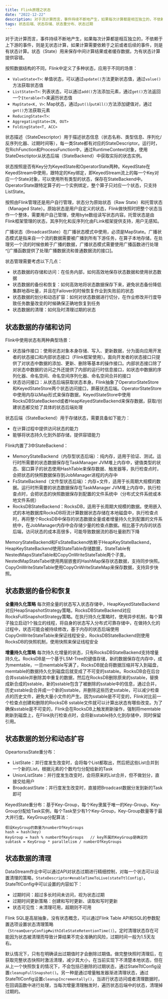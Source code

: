 ```yaml
---
title: Flink原理之状态
date: "2022-12-22"
description: 对于流计算而言，事件持续不断地产生，如果每次计算都是相互独立的，不依赖于上下游的事件，则是无状态计算，如果计算需要依赖于之前或者后续的事件，则是有状态计算。状态（State）用来保存中间计算结果或者缓存数据，为有状态计算提供容错
tags: 状态后端、状态存储、状态重分布、状态过期
---
```


对于流计算而言，事件持续不断地产生，如果每次计算都是相互独立的，不依赖于上下游的事件，则是无状态计算，如果计算需要依赖于之前或者后续的事件，则是有状态计算。状态（State）用来保存中间计算结果或者缓存数据，为有状态计算提供容错。

按照数据结构的不同，Flink中定义了多种状态，应用于不同的场景：
+ `ValueState<T>`: 单值状态，可以通过`update()`方法更新状态值，通过`value()`方法获取状态值
+ `ListState<T>`: 列表状态，可以通过`add()`方法添加元素，通过`get()`方法返回一个`Iterable<T>`来遍历状态值
+ `MapState<K, V>`: Map状态，通过`put()`/`putAll()`方法添加键值对，通过`get()`方法获取元素
+ `ReducingState<T>`:
+ `AggregatingState<IN, OUT>`
+ `FoldingState<T, ACC>`

状态描述（StateDescriptor）用于描述状态信息（状态名称、类型信息、序列化/反序列化器、过期时间等），每一类State都有对应的StateDescriptor。运行时，在RichFunction和ProcessFunction中，通过RuntimeContext对象，使用StateDesctiptor从状态后端（StateBackend）中获取实际的状态实例。

状态按照是否有Key分为KeyedState和OperatorState两种。KeyedState在KeyedStream中使用，跟特定的Key绑定，即KeyedStream流上的每一个Key对应一个State对象，可以使用所有类型的状态，保存在StateBackend中。OperatorState跟特定算子的一个实例绑定，整个算子只对应一个状态，只支持ListState。

按照由Flink管理还是用户自行管理，状态分为原始状态（Raw State）和托管状态（Managed State）。原始状态是用户自定义的状态，Flink做快照时把整个状态当作一个整体，需要用户自己管理，使用byte数组读写状态内容。托管状态是由Flink框架管理的状态，其序列化和反序列化由FLink框架提供支持，用户无感知。

广播状态（BroadcastState）在广播状态模式中使用，必须是MapState。广播状态模式是指来自一个流的数据需要被广播到所有下游任务，在算子本地存储，在处理另一个流的时候依赖于广播的数据，广播状态模式需要使用广播函数进行处理^[广播函数提供了处理广播数据流和普通数据流的接口]。

状态管理需要考虑以下几点：
+ 状态数据的存储和访问：在任务内部，如何高效地保存状态数据和使用状态数据
+ 状态数据的备份和恢复：如何高效地将状态数据保存下来，避免状态备份降低集群地吞吐量，并且在Failover的时候恢复作业到失败前的状态
+ 状态数据的划分和动态扩容：如何对状态数据进行切分，在作业修改并行度导致任务数量改变的时候确保正确地恢复到任务
+ 状态数据的清理：如何及时清理过期的状态

## 状态数据的存储和访问

Flink中使用状态有两种典型场景：
+ 状态操作接口：使用状态对象本身存储、写入、更新数据，分为面向应用开发者的状态接口和内部状态接口（Flink框架使用）。面向开发者的状态接口只提供了对状态中数据的添加、更新、删除等基本的操作接口。内部状态接口除了对状态中数据的访问之外还提供了内部的运行时信息接口，如状态中数据的序列化器、命名空间、命名空间序列化器、命名空间合并的接口
+ 状态访问接口：从状态后端获取状态本身。Flink抽象了OperatorStateStore和KeyedStateStore两个状态访问接口，屏蔽状态后端。OperatorStateStore中使用内存以Map形式来保存数据，KeyedStateStore中使用RocksDBStateBackend或者HeapKeyedStateBackend来保存数据，获取/创建状态都交给了具体的状态后端处理

状态后端（StateBackend）用于存储状态，需要具备如下能力：
+ 在计算过程中提供访问状态的能力
+ 能够将状态持久化到外部存储，提供容错能力

Flink内置了3中StateBackend：
+ MemoryStateBackend（内存型状态后端）：纯内存，适用于验证、测试。运行时所需要的状态数据保存在TaskManager JVM堆上内存中，键值类型的状态、窗口算子的状态使用HashTable来保存数据、触发器等，执行检查点时，会把状态的快照数据保存到JobManager进程的内存中
+ FsStateBackend（文件型状态后端）：内存+文件，适用于长周期大规模的数据。运行时所需要的状态数据保存在TaskManager JVM堆上内存中，执行检查点时，会把状态的快照数据保存到配置的文件系统中（分布式文件系统或本地文件系统）
+ RocksDBStateBackend：RocksDB，适用于长周期大规模的数据。使用嵌入式的本地数据库RocksDB将流计算数据状态存储在本地磁盘中，执行检查点时，再将整个RocksDB中保存的状态数据全量或者增量持久化到配置的文件系统中，在JobManager内存中会存储少量的检查点数据。相比基于内存的状态后端，访问状态的成本高很多，可能导致数据流的吞吐量剧烈下降

MemoryStateBackend和FsStateBackend依赖于HeapKeyStateBackend，HeapKeyStateBackend使用StateTable存储数据，StateTable有NestedMapsStateTable和CopyOnWriteStateTable两个子类，NestedMapStateTabel使用两层嵌套的HashMap保存状态数据，支持同步快照。CopyOnWriteStateTable使用CopyOnWriteStateMap来保存数据，支持异步快照。

## 状态数据的备份和恢复

**全量持久化策略** 每次把全量的状态写入状态存储中，HeapKeyedStateBackend对应HeapSnapshotStrategy策略，RocksDBStateBackend对应RocksFullSnapshotStrategy策略。在执行持久化策略时，使用异步机制，每个算子独立启动1个独立的线程，将自身的状态写入分布式可靠存储中，在做持久化的过程中，状态可能会被持续修改，基于内存的状态后端使用CopyOnWriteStateTable来保证线程安全，RocksDBStateBackend则使用RocksDB的快照机制，使用快照来保证线程安全

**增量持久化策略** 每次持久化增量的状态，只有RocksDBStateBackend支持增量持久化。RocksDB是一个基于LSM-Tree的键值存储，新的数据保存在内存中，成为memtable，一旦memtable写满了，RocksDB就会将数据压缩并写入到磁盘，memtable的数据持久化到磁盘后就变成了不可变的sstable。RocksDB会在后台合并sstable并删除其中重复的数据，然后在RocksDB删除原来的sstable，替换成新合成的sstable，新的sstable包含了被删除的sstable中的信息，通过合并，历史sstable会合并成一个新的sstable，并删除这些历史sstable，可以减少检查点的历史文件，避免大量小文件的产生。因为sstable是不可变的，Flink对比前一个检查点创建和删除的RocksDB sstable文件就可以计算出状态有哪些改变。为了确保sstable是不可变的，Flink会在RocksDB上触发刷新操作，强制将memtable刷新到磁盘上，在Flink执行检查点时，会将新sstable持久化到存储中，同时保留引用。

## 状态数据的划分和动态扩容

OpeartorssState重分布：
+ ListState：并行度发生改变时，会将每个List都取出，然后把这些List合并到一个新的List，根据元素的个数均匀分配给新的Task
+ UnionListState：并行度发生改变时，会将原来的List合并，但不做划分，直接交给用户
+ BroadcastState：并行度发生改变时，直接把Broadcast数据分发到新的Task即可

KeyedState重分布：基于Key-Group，每个Key隶属于唯一的Key-Group，Key-Group分配给Task实例，每个Task至少有1个Key-Group，Key-Group数量等于最大并行度。KeyGroup分配算法：
```
假设KeyGroup的数量为numberOfKeyGroups
hash = hash(key)
KeyGroup = hash % numberOfKeyGroups   // key所属的KeyGroup是确定的
subtask = KeyGroup * parallelism / numberOfKeyGroups
```

## 状态数据的清理

DataStream作业中可以通过API对状态过期进行精细控制，对每一个状态可以设置清理的策略，`StateDescriptor#enableTimeToLive(stateTtlConfig)`，StateTtlConfig中可以设置的内容如下：
+ 过期时间：超过多长时间未访问，视为状态过期
+ 过期时间更新策略：创建和写时更新、读取和写时更新
+ 状态可见性：未清理可用，超期则不可用

Flink SQL是高层抽象，没有状态概念，可以通过Flink Table API和SQL的参数配置选项设置状态清理策略（`StreamQueryConfig#withIdleStateRetentionTime()`）。定时清理状态存在可能因为状态被清理而导致计算结果不完全准确的风险，过期时间一般为1.5天左右。

默认情况下，只有在明确读出过期值时才会删除过期值。做完整快照时清理后，在获取完整状态快照时激活清理，减少其大小，在当前实现下不清楚本地状态，但在从上一个快照恢复的情况下，不会包括已删除的过期状态，通过StateTtlConfig设置`cleanupFullSnapshot()`。另一种是通过增量触发器渐进清理状态，通过StateTtlConfig设置`cleanupIncrementally()`，当进行状态访问或者清理数据时，在回调函数中进行处理，当每次增量清理触发时，遍历状态后端中的状态，清理掉过期的。
